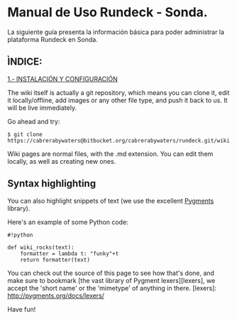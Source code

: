# Manual de Uso Rundeck - Sonda.

La siguiente guía presenta la información básica para poder administrar la plataforma Rundeck en Sonda.

## ÌNDICE:


[1.- INSTALACIÓN Y CONFIGURACIÓN](https://bitbucket.org/uaicloudlab/rundeck/wiki/1.-%20Instalaci%C3%B3n%20y%20Configuraci%C3%B3n)

The wiki itself is actually a git repository, which means you can clone it, edit it locally/offline, add images or any other file type, and push it back to us. It will be live immediately.

Go ahead and try:

```
$ git clone https://cabrerabywaters@bitbucket.org/cabrerabywaters/rundeck.git/wiki
```

Wiki pages are normal files, with the .md extension. You can edit them locally, as well as creating new ones.

## Syntax highlighting


You can also highlight snippets of text (we use the excellent [Pygments][] library).

[Pygments]: http://pygments.org/


Here's an example of some Python code:

```
#!python

def wiki_rocks(text):
    formatter = lambda t: "funky"+t
    return formatter(text)
```


You can check out the source of this page to see how that's done, and make sure to bookmark [the vast library of Pygment lexers][lexers], we accept the 'short name' or the 'mimetype' of anything in there.
[lexers]: http://pygments.org/docs/lexers/


Have fun!

